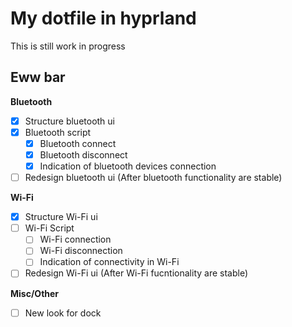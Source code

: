 # My dotfile in hyprland
This is still work in progress

## Eww bar

**Bluetooth**
- [x] Structure bluetooth ui
- [x] Bluetooth script
  - [x] Bluetooth connect
  - [x] Bluetooth disconnect
  - [x] Indication of bluetooth devices connection
- [ ] Redesign bluetooth ui (After bluetooth functionality are stable)

**Wi-Fi**
- [x] Structure Wi-Fi ui
- [ ] Wi-Fi Script
  - [ ] Wi-Fi connection
  - [ ] Wi-Fi disconnection
  - [ ] Indication of connectivity in Wi-Fi
- [ ] Redesign Wi-Fi ui (After Wi-Fi fucntionality are stable)

**Misc/Other**
- [ ] New look for dock
